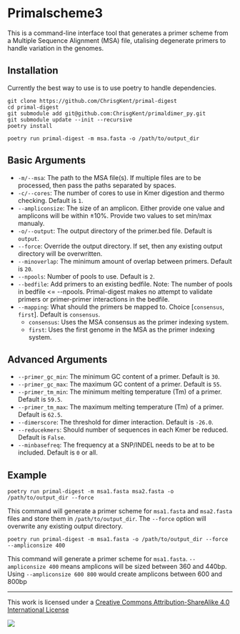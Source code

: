 # Primalscheme3

This is a command-line interface tool that generates a primer scheme from a Multiple Sequence Alignment (MSA) file, utalising degenerate primers to handle variation in the genomes.

## Installation

Currently the best way to use is to use poetry to handle dependencies.

```         
git clone https://github.com/ChrisgKent/primal-digest
cd primal-digest
git submodule add git@github.com:ChrisgKent/primaldimer_py.git
git submodule update --init --recursive
poetry install

poetry run primal-digest -m msa.fasta -o /path/to/output_dir
```

## Basic Arguments

-   `-m/--msa`: The path to the MSA file(s). If multiple files are to be processed, then pass the paths separated by spaces.
-   `-c/--cores`: The number of cores to use in Kmer digestion and thermo checking. Default is `1`.
-   `--ampliconsize`: The size of an amplicon. Either provide one value and amplicons will be within ±10%. Provide two values to set min/max manualy.
-   `-o/--output`: The output directory of the primer.bed file. Default is `output`.
-   `--force`: Override the output directory. If set, then any existing output directory will be overwritten.
-   `--minoverlap`: The minimum amount of overlap between primers. Default is `20`.
-   `--npools`: Number of pools to use. Default is `2`.
-   `--bedfile`: Add primers to an existing bedfile. Note: The number of pools in bedfile \<= --npools. Primal-digest makes no attempt to validate primers or primer-primer interactions in the bedfile.
-   `--mapping`: What should the primers be mapped to. Choice [`consensus`, `first`]. Default is `consensus`.
    -   `consensus`: Uses the MSA consensus as the primer indexing system.
    -   `first`: Uses the first genome in the MSA as the primer indexing system.

## Advanced Arguments

-   `--primer_gc_min`: The minimum GC content of a primer. Default is `30`.
-   `--primer_gc_max`: The maximum GC content of a primer. Default is `55`.
-   `--primer_tm_min`: The minimum melting temperature (Tm) of a primer. Default is `59.5`.
-   `--primer_tm_max`: The maximum melting temperature (Tm) of a primer. Default is `62.5`.
-   `--dimerscore`: The threshold for dimer interaction. Default is `-26.0`.
-   `--reducekmers`: Should number of sequences in each Kmer be reduced. Default is `False`.
-   `--minbasefreq`: The frequency at a SNP/INDEL needs to be at to be included. Default is `0` or all.

## Example

```         
poetry run primal-digest -m msa1.fasta msa2.fasta -o /path/to/output_dir --force
```

This command will generate a primer scheme for `msa1.fasta` and `msa2.fasta` files and store them in `/path/to/output_dir`. The `--force` option will overwrite any existing output directory.

```         
poetry run primal-digest -m msa1.fasta -o /path/to/output_dir --force --ampliconsize 400
```

This command will generate a primer scheme for `msa1.fasta`. `--ampliconsize 400` means amplicons will be sized between 360 and 440bp. Using `--ampliconsize 600 800` would create amplicons between 600 and 800bp

------------------------------------------------------------------------

This work is licensed under a [Creative Commons Attribution-ShareAlike 4.0 International License](http://creativecommons.org/licenses/by-sa/4.0/)

![](https://i.creativecommons.org/l/by-sa/4.0/88x31.png)
